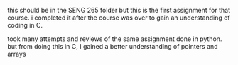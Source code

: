 this should be in the SENG 265 folder but this is the first assignment for that course.
i completed it after the course was over to gain an understanding of coding in C.

took many attempts and reviews of the same assignment done in python. 
but from doing this in C, I gained a better understanding of pointers and arrays
